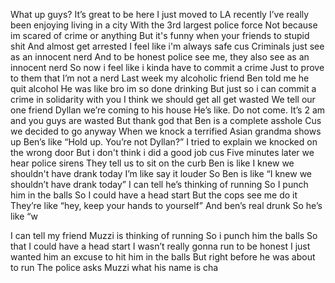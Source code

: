 What up guys? It’s great to be here
I just moved to LA recently
I’ve really been enjoying living in a city
With the 3rd largest police force
Not because im scared of crime or anything
But it's funny when your friends to stupid shit
And almost get arrested
I feel like i'm always safe cus
Criminals just see as an innocent nerd
And to be honest police see me, they also see as an innocent nerd
So now i feel like i kinda have to commit a crime
Just to prove to them that I’m not a nerd 
Last week my alcoholic friend Ben told me he quit alcohol
He was like bro im so done drinking
But just so i can commit a crime in solidarity with you
I think we should get all get wasted
We tell our one friend Dyllan we’re coming to his house
He’s like. Do not come. It’s 2 am and you guys are wasted
But thank god that Ben is a complete asshole
Cus we decided to go anyway 
When we knock a terrified Asian grandma shows up
Ben’s like “Hold up. You’re not Dyllan?”
I tried to explain we knocked on the wrong door
But i don't think i did a good job cus
Five minutes later we hear police sirens
They tell us to sit on the curb
Ben is like I knew we shouldn't have drank today
I’m like say it louder
So Ben is like “I knew we shouldn’t have drank today”
I can tell he’s thinking of running
So I punch him in the balls
So I could have a head start
But the cops see me do it 
They’re like “hey, keep your hands to yourself”
And ben’s real drunk
So he’s like “w


I can tell my friend Muzzi is thinking of running
So i punch him the balls 
So that I could have a head start 
I wasn’t really gonna run to be honest
I just wanted him an excuse to hit him in the balls
But right before he was about to run
The police asks Muzzi what his name is
cha


  